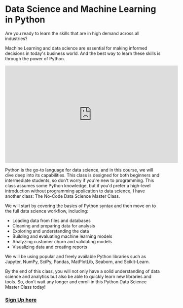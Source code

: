 # Data Science and Machine Learning in Python

Are you ready to learn the skills that are in high demand across all industries?

Machine Learning and data science are essential for making informed decisions in today's business world. And the best way to learn these skills is through the power of Python.

<iframe width="560" height="315" src="https://www.youtube.com/embed/e4nKYTFN1_g" title="YouTube video player" frameborder="0" allow="accelerometer; autoplay; clipboard-write; encrypted-media; gyroscope; picture-in-picture; web-share" allowfullscreen></iframe>

Python is the go-to language for data science, and in this course, we will dive deep into its capabilities. This class is designed for both beginners and intermediate students, so don't worry if you're new to programming. This class assumes some Python knowledge, but if you'd prefer a high-level introduction without programming application to data science, I have another class: The No-Code Data Science Master Class.

We will start by covering the basics of Python syntax and then move on to the full data science workflow, including:

- Loading data from files and databases
- Cleaning and preparing data for analysis
- Exploring and understanding the data
- Building and evaluating machine learning models
- Analyzing customer churn and validating models
- Visualizing data and creating reports

We will be using popular and freely available Python libraries such as Jupyter, NumPy, SciPy, Pandas, MatPlotLib, Seaborn, and Scikit-Learn.

By the end of this class, you will not only have a solid understanding of data science and analytics but also be able to quickly learn new libraries and tools. So, don't wait any longer and enroll in this Python Data Science Master Class today!

### [Sign Up here](https://dramsch.net/course1)